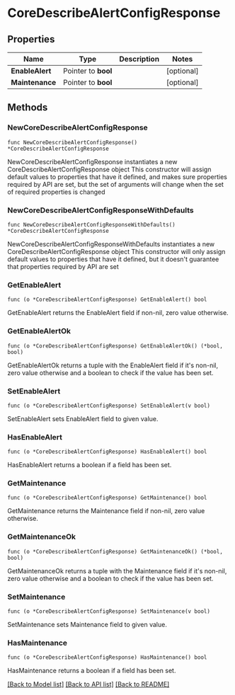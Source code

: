 # CoreDescribeAlertConfigResponse

## Properties

Name | Type | Description | Notes
------------ | ------------- | ------------- | -------------
**EnableAlert** | Pointer to **bool** |  | [optional] 
**Maintenance** | Pointer to **bool** |  | [optional] 

## Methods

### NewCoreDescribeAlertConfigResponse

`func NewCoreDescribeAlertConfigResponse() *CoreDescribeAlertConfigResponse`

NewCoreDescribeAlertConfigResponse instantiates a new CoreDescribeAlertConfigResponse object
This constructor will assign default values to properties that have it defined,
and makes sure properties required by API are set, but the set of arguments
will change when the set of required properties is changed

### NewCoreDescribeAlertConfigResponseWithDefaults

`func NewCoreDescribeAlertConfigResponseWithDefaults() *CoreDescribeAlertConfigResponse`

NewCoreDescribeAlertConfigResponseWithDefaults instantiates a new CoreDescribeAlertConfigResponse object
This constructor will only assign default values to properties that have it defined,
but it doesn't guarantee that properties required by API are set

### GetEnableAlert

`func (o *CoreDescribeAlertConfigResponse) GetEnableAlert() bool`

GetEnableAlert returns the EnableAlert field if non-nil, zero value otherwise.

### GetEnableAlertOk

`func (o *CoreDescribeAlertConfigResponse) GetEnableAlertOk() (*bool, bool)`

GetEnableAlertOk returns a tuple with the EnableAlert field if it's non-nil, zero value otherwise
and a boolean to check if the value has been set.

### SetEnableAlert

`func (o *CoreDescribeAlertConfigResponse) SetEnableAlert(v bool)`

SetEnableAlert sets EnableAlert field to given value.

### HasEnableAlert

`func (o *CoreDescribeAlertConfigResponse) HasEnableAlert() bool`

HasEnableAlert returns a boolean if a field has been set.

### GetMaintenance

`func (o *CoreDescribeAlertConfigResponse) GetMaintenance() bool`

GetMaintenance returns the Maintenance field if non-nil, zero value otherwise.

### GetMaintenanceOk

`func (o *CoreDescribeAlertConfigResponse) GetMaintenanceOk() (*bool, bool)`

GetMaintenanceOk returns a tuple with the Maintenance field if it's non-nil, zero value otherwise
and a boolean to check if the value has been set.

### SetMaintenance

`func (o *CoreDescribeAlertConfigResponse) SetMaintenance(v bool)`

SetMaintenance sets Maintenance field to given value.

### HasMaintenance

`func (o *CoreDescribeAlertConfigResponse) HasMaintenance() bool`

HasMaintenance returns a boolean if a field has been set.


[[Back to Model list]](../README.md#documentation-for-models) [[Back to API list]](../README.md#documentation-for-api-endpoints) [[Back to README]](../README.md)


